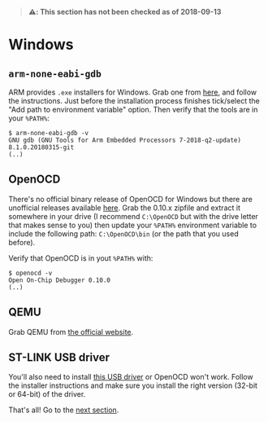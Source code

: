 > **⚠️: This section has not been checked as of 2018-09-13**

# Windows

## `arm-none-eabi-gdb`

ARM provides `.exe` installers for Windows. Grab one from [here][gcc], and follow the instructions.
Just before the installation process finishes tick/select the "Add path to environment variable"
option. Then verify that the tools are in your `%PATH%`:

``` console
$ arm-none-eabi-gdb -v
GNU gdb (GNU Tools for Arm Embedded Processors 7-2018-q2-update) 8.1.0.20180315-git
(..)
```

[gcc]: https://developer.arm.com/open-source/gnu-toolchain/gnu-rm/downloads

## OpenOCD

There's no official binary release of OpenOCD for Windows but there are unofficial releases
available [here][openocd]. Grab the 0.10.x zipfile and extract it somewhere in your drive (I
recommend `C:\OpenOCD` but with the drive letter that makes sense to you) then update your `%PATH%`
environment variable to include the following path: `C:\OpenOCD\bin` (or the path that you used
before).

[openocd]: https://github.com/gnu-mcu-eclipse/openocd/releases

Verify that OpenOCD is in yout `%PATH%` with:

``` console
$ openocd -v
Open On-Chip Debugger 0.10.0
(..)
```

## QEMU

Grab QEMU from [the official website].

[the official website]: https://www.qemu.org/download/#windows

## ST-LINK USB driver

You'll also need to install [this USB driver] or OpenOCD won't work. Follow the installer
instructions and make sure you install the right version (32-bit or 64-bit) of the driver.

[this USB driver]: http://www.st.com/en/embedded-software/stsw-link009.html

That's all! Go to the [next section].

[next section]: /intro/install/verify.html
